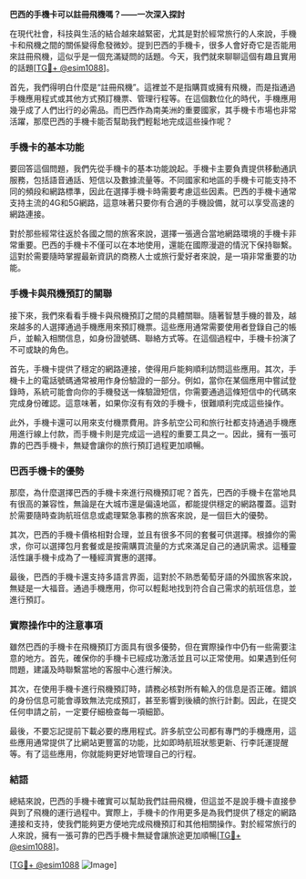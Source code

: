**巴西的手機卡可以註冊飛機嗎？——一次深入探討**

在現代社會，科技與生活的結合越來越緊密，尤其是對於經常旅行的人來說，手機卡和飛機之間的關係變得愈發微妙。提到巴西的手機卡，很多人會好奇它是否能用來註冊飛機，這似乎是一個充滿疑問的話題。今天，我們就來聊聊這個有趣且實用的話題[[TG💪+ @esim1088](https://t.me/s/esim1088)]。

首先，我們得明白什麼是“註冊飛機”。這裡並不是指購買或擁有飛機，而是指通過手機應用程式或其他方式預訂機票、管理行程等。在這個數位化的時代，手機應用幾乎成了人們出行的必需品。而巴西作為南美洲的重要國家，其手機卡市場也非常活躍，那麼巴西的手機卡能否幫助我們輕鬆地完成這些操作呢？

### 手機卡的基本功能

要回答這個問題，我們先從手機卡的基本功能說起。手機卡主要負責提供移動通訊服務，包括語音通話、短信以及數據流量等。不同國家和地區的手機卡可能支持不同的頻段和網路標準，因此在選擇手機卡時需要考慮這些因素。巴西的手機卡通常支持主流的4G和5G網路，這意味著只要你有合適的手機設備，就可以享受高速的網路連接。

對於那些經常往返於各國之間的旅客來說，選擇一張適合當地網路環境的手機卡非常重要。巴西的手機卡不僅可以在本地使用，還能在國際漫遊的情況下保持聯繫。這對於需要隨時掌握最新資訊的商務人士或旅行愛好者來說，是一項非常重要的功能。

### 手機卡與飛機預訂的關聯

接下來，我們來看看手機卡與飛機預訂之間的具體關聯。隨著智慧手機的普及，越來越多的人選擇通過手機應用來預訂機票。這些應用通常需要使用者登錄自己的帳戶，並輸入相關信息，如身份證號碼、聯絡方式等。在這個過程中，手機卡扮演了不可或缺的角色。

首先，手機卡提供了穩定的網路連接，使得用戶能夠順利訪問這些應用。其次，手機卡上的電話號碼通常被用作身份驗證的一部分。例如，當你在某個應用中嘗試登錄時，系統可能會向你的手機發送一條驗證短信，你需要通過這條短信中的代碼來完成身份確認。這意味著，如果你沒有有效的手機卡，很難順利完成這些操作。

此外，手機卡還可以用來支付機票費用。許多航空公司和旅行社都支持通過手機應用進行線上付款，而手機卡則是完成這一過程的重要工具之一。因此，擁有一張可靠的巴西手機卡，無疑會讓你的旅行預訂過程更加順暢。

### 巴西手機卡的優勢

那麼，為什麼選擇巴西的手機卡來進行飛機預訂呢？首先，巴西的手機卡在當地具有很高的兼容性，無論是在大城市還是偏遠地區，都能提供穩定的網路覆蓋。這對於需要隨時查詢航班信息或處理緊急事務的旅客來說，是一個巨大的優勢。

其次，巴西的手機卡價格相對合理，並且有很多不同的套餐可供選擇。根據你的需求，你可以選擇包月套餐或是按需購買流量的方式來滿足自己的通訊需求。這種靈活性讓手機卡成為了一種經濟實惠的選擇。

最後，巴西的手機卡還支持多語言界面，這對於不熟悉葡萄牙語的外國旅客來說，無疑是一大福音。通過手機應用，你可以輕鬆地找到符合自己需求的航班信息，並進行預訂。

### 實際操作中的注意事項

雖然巴西的手機卡在飛機預訂方面具有很多優勢，但在實際操作中仍有一些需要注意的地方。首先，確保你的手機卡已經成功激活並且可以正常使用。如果遇到任何問題，建議及時聯繫當地的客服中心進行解決。

其次，在使用手機卡進行飛機預訂時，請務必核對所有輸入的信息是否正確。錯誤的身份信息可能會導致無法完成預訂，甚至影響到後續的旅行計劃。因此，在提交任何申請之前，一定要仔細檢查每一項細節。

最後，不要忘記提前下載必要的應用程式。許多航空公司都有專門的手機應用，這些應用通常提供了比網站更豐富的功能，比如即時航班狀態更新、行李託運提醒等。有了這些應用，你就能夠更好地管理自己的行程。

### 結語

總結來說，巴西的手機卡確實可以幫助我們註冊飛機，但這並不是說手機卡直接參與到了飛機的運行過程中。實際上，手機卡的作用更多是為我們提供了穩定的網路連接和支持，使我們能夠更方便地完成飛機預訂和其他相關操作。對於經常旅行的人來說，擁有一張可靠的巴西手機卡無疑會讓旅途更加順暢[[TG💪+ @esim1088](https://t.me/s/esim1088)]。

[[TG💪+ @esim1088](https://t.me/s/esim1088) ![Image](https://i.postimg.cc/4NQfJmqS/Snipaste-2025-05-13-00-14-12.png)]